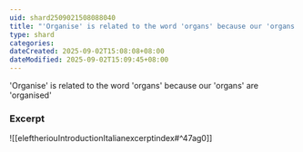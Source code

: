 ```yaml
---
uid: shard2509021508088040
title: "'Organise' is related to the word 'organs' because our 'organs' are 'organised'"
type: shard
categories:
dateCreated: 2025-09-02T15:08:08+08:00
dateModified: 2025-09-02T15:09:45+08:00
---
```

'Organise' is related to the word 'organs' because our 'organs' are 'organised'
### Excerpt
![[eleftheriouIntroductionItalianexcerptindex#^47ag0]]